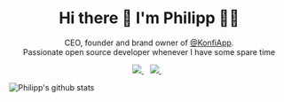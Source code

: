 <h1 align='center'>
  Hi there 👋 I'm Philipp 👨‍💻
</h1>

<p align='center'>
  CEO, founder and brand owner of <a href="https://konfiapp.de/?utm_source=github&utm_medium=profilereadme&utm_campaign=github_profilereadme" target="_blank">@KonfiApp</a>.<br>Passionate open source developer whenever I have some spare time
</p>

<p align='center'>
  <a href="https://www.linkedin.com/in/philipp-dormann/">
    <img src="https://img.shields.io/badge/linkedin-%230077B5.svg?&style=for-the-badge&logo=linkedin&logoColor=white" />
  </a>&nbsp;&nbsp;
  <a href="https://gitlab.com/philippdormann">
    <img src="https://img.shields.io/badge/gitlab-philippdormann-orange.svg?logo=gitlab&style=for-the-badge&color=FCA121" />
  </a>&nbsp;&nbsp;
 
</p>

![Philipp's github stats](https://github-readme-stats.vercel.app/api?username=philippdormann&hide_border=true)
